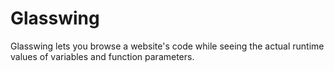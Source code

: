 # Glasswing

Glasswing lets you browse a website's code while seeing the actual runtime values
of variables and function parameters.